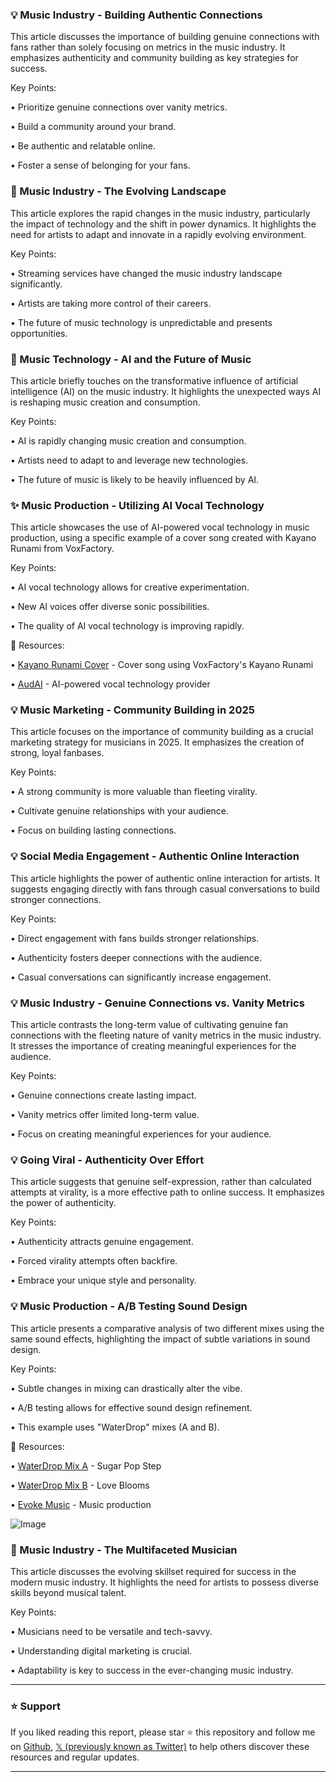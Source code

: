 ### 💡 Music Industry - Building Authentic Connections

This article discusses the importance of building genuine connections with fans rather than solely focusing on metrics in the music industry.  It emphasizes authenticity and community building as key strategies for success.

Key Points:

• Prioritize genuine connections over vanity metrics.


• Build a community around your brand.


• Be authentic and relatable online.


• Foster a sense of belonging for your fans.


### 🚀 Music Industry - The Evolving Landscape

This article explores the rapid changes in the music industry, particularly the impact of technology and the shift in power dynamics.  It highlights the need for artists to adapt and innovate in a rapidly evolving environment.

Key Points:

• Streaming services have changed the music industry landscape significantly.


• Artists are taking more control of their careers.


• The future of music technology is unpredictable and presents opportunities.



### 🤖 Music Technology - AI and the Future of Music

This article briefly touches on the transformative influence of artificial intelligence (AI) on the music industry. It highlights the unexpected ways AI is reshaping music creation and consumption.

Key Points:

• AI is rapidly changing music creation and consumption.


•  Artists need to adapt to and leverage new technologies.


• The future of music is likely to be heavily influenced by AI.



### ✨ Music Production - Utilizing AI Vocal Technology

This article showcases the use of AI-powered vocal technology in music production, using a specific example of a cover song created with Kayano Runami from VoxFactory.

Key Points:

• AI vocal technology allows for creative experimentation.


•  New AI voices offer diverse sonic possibilities.


• The quality of AI vocal technology is improving rapidly.

🔗 Resources:

• [Kayano Runami Cover](https://youtu.be/jQmZxQ1Nsmo) - Cover song using VoxFactory's Kayano Runami


• [AudAI](https://audaiofficial.com/) - AI-powered vocal technology provider


### 💡 Music Marketing - Community Building in 2025

This article focuses on the importance of community building as a crucial marketing strategy for musicians in 2025. It emphasizes the creation of strong, loyal fanbases.

Key Points:

• A strong community is more valuable than fleeting virality.


• Cultivate genuine relationships with your audience.


•  Focus on building lasting connections.



### 💡 Social Media Engagement - Authentic Online Interaction

This article highlights the power of authentic online interaction for artists.  It suggests engaging directly with fans through casual conversations to build stronger connections.


Key Points:

• Direct engagement with fans builds stronger relationships.


• Authenticity fosters deeper connections with the audience.


•  Casual conversations can significantly increase engagement.


### 💡 Music Industry - Genuine Connections vs. Vanity Metrics

This article contrasts the long-term value of cultivating genuine fan connections with the fleeting nature of vanity metrics in the music industry. It stresses the importance of creating meaningful experiences for the audience.

Key Points:

• Genuine connections create lasting impact.


• Vanity metrics offer limited long-term value.


•  Focus on creating meaningful experiences for your audience.


### 💡 Going Viral - Authenticity Over Effort

This article suggests that genuine self-expression, rather than calculated attempts at virality, is a more effective path to online success. It emphasizes the power of authenticity.

Key Points:

•  Authenticity attracts genuine engagement.


•  Forced virality attempts often backfire.


•  Embrace your unique style and personality.


### 💡 Music Production - A/B Testing Sound Design

This article presents a comparative analysis of two different mixes using the same sound effects, highlighting the impact of subtle variations in sound design.

Key Points:

• Subtle changes in mixing can drastically alter the vibe.


•  A/B testing allows for effective sound design refinement.


• This example uses "WaterDrop" mixes (A and B).

🔗 Resources:

• [WaterDrop Mix A](https://evokemusic.short.gy/SUGAR%20POP%20STEP) - Sugar Pop Step


• [WaterDrop Mix B](https://evokemusic.short.gy/LOVE%20BLOOMS) - Love Blooms


• [Evoke Music](https://evokemusic.short.gy/top) - Music production


![Image](https://pbs.twimg.com/ext_tw_video_thumb/1889930629653078019/pu/img/B9D3FZgBSpvw8Q3z.jpg)


### 🤖 Music Industry - The Multifaceted Musician

This article discusses the evolving skillset required for success in the modern music industry.  It highlights the need for artists to possess diverse skills beyond musical talent.

Key Points:

• Musicians need to be versatile and tech-savvy.


•  Understanding digital marketing is crucial.


•  Adaptability is key to success in the ever-changing music industry.


---

### ⭐️ Support

If you liked reading this report, please star ⭐️ this repository and follow me on [Github](https://github.com/Drix10), [𝕏 (previously known as Twitter)](https://x.com/DRIX_10_) to help others discover these resources and regular updates.

---